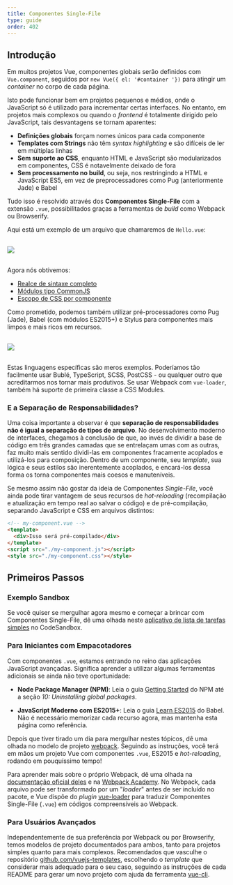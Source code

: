 ```yaml
---
title: Componentes Single-File
type: guide
order: 402
---
```


## Introdução

Em muitos projetos Vue, componentes globais serão definidos com `Vue.component`, seguidos por `new Vue({ el: '#container '})` para atingir um *container* no corpo de cada página.

Isto pode funcionar bem em projetos pequenos e médios, onde o JavaScript só é utilizado para incrementar certas interfaces. No entanto, em projetos mais complexos ou quando o *frontend* é totalmente dirigido pelo JavaScript, tais desvantagens se tornam aparentes:

- **Definições globais** forçam nomes únicos para cada componente
- **Templates com Strings** não têm *syntax highlighting* e são difíceis de ler em múltiplas linhas
- **Sem suporte ao CSS**, enquanto HTML e JavaScript são modularizados em componentes, CSS é notavelmente deixado de fora
- **Sem processamento no build**, ou seja, nos restringindo a HTML e JavaScript ES5, em vez de preprocessadores como Pug (anteriormente Jade) e Babel

Tudo isso é resolvido através dos **Componentes Single-File** com a extensão `.vue`, possibilitados graças a ferramentas de *build* como Webpack ou Browserify.

Aqui está um exemplo de um arquivo que chamaremos de `Hello.vue`:

<img src="/images/vue-component.png" style="display: block; margin: 30px auto;">

Agora nós obtivemos:

- [Realce de sintaxe completo](https://github.com/vuejs/awesome-vue#source-code-editing)
- [Módulos tipo CommonJS](https://webpack.js.org/concepts/modules/#what-is-a-webpack-module)
- [Escopo de CSS por componente](https://vue-loader.vuejs.org/en/features/scoped-css.html)

Como prometido, podemos também utilizar pré-processadores como Pug (Jade), Babel (com módulos ES2015+) e Stylus para componentes mais limpos e mais ricos em recursos.

<img src="/images/vue-component-with-preprocessors.png" style="display: block; margin: 30px auto;">

Estas linguagens específicas são meros exemplos. Poderíamos tão facilmente usar Bublé, TypeScript, SCSS, PostCSS - ou qualquer outro que acreditarmos nos tornar mais produtivos. Se usar Webpack com `vue-loader`, também há suporte de primeira classe a CSS Modules.

### E a Separação de Responsabilidades?

Uma coisa importante a observar é que **separação de responsabilidades não é igual a separação de tipos de arquivo**. No desenvolvimento moderno de interfaces, chegamos à conclusão de que, ao invés de dividir a base de código em três grandes camadas que se entrelaçam umas com as outras, faz muito mais sentido dividi-las em componentes fracamente acoplados e utilizá-los para composição. Dentro de um componente, seu _template_, sua lógica e seus estilos são inerentemente acoplados, e encará-los dessa forma os torna componentes mais coesos e manuteníveis.

Se mesmo assim não gostar da ideia de Componentes _Single-File_, você ainda pode tirar vantagem de seus recursos de _hot-reloading_ (recompilação e atualização em tempo real ao salvar o código) e de pré-compilação, separando JavaScript e CSS em arquivos distintos:

``` html
<!-- my-component.vue -->
<template>
  <div>Isso será pré-compilado</div>
</template>
<script src="./my-component.js"></script>
<style src="./my-component.css"></style>
```

## Primeiros Passos

### Exemplo Sandbox

Se você quiser se mergulhar agora mesmo e começar a brincar com Componentes Single-File, dê uma olhada neste [aplicativo de lista de tarefas simples](https://codesandbox.io/s/0p3p2kr0xw) no CodeSandbox.

### Para Iniciantes com Empacotadores

Com componentes `.vue`, estamos entrando no reino das aplicações JavaScript avançadas. Significa aprender a utilizar algumas ferramentas adicionais se ainda não teve oportunidade:

- **Node Package Manager (NPM)**: Leia o guia [Getting Started](https://docs.npmjs.com/getting-started/what-is-npm) do NPM até a seção _10: Uninstalling global packages_.

- **JavaScript Moderno com ES2015+**: Leia o guia [Learn ES2015](https://babeljs.io/docs/learn-es2015/) do Babel. Não é necessário memorizar cada recurso agora, mas mantenha esta página como referência.

Depois que tiver tirado um dia para mergulhar nestes tópicos, dê uma olhada no modelo de projeto [webpack](https://vuejs-templates.github.io/webpack). Seguindo as instruções, você terá em mãos um projeto Vue com componentes `.vue`, ES2015 e _hot-reloading_, rodando em pouquíssimo tempo!

Para aprender mais sobre o próprio Webpack, dê uma olhada na [documentação oficial deles](https://webpack.js.org/configuration/) e na [Webpack Academy](https://webpack.academy/p/the-core-concepts). No Webpack, cada arquivo pode ser transformado por um "_loader_" antes de ser incluído no pacote, e Vue dispõe do _plugin_ [vue-loader](https://vue-loader.vuejs.org) para traduzir Componentes Single-File (`.vue`) em códigos compreensíveis ao Webpack.

### Para Usuários Avançados

Independentemente de sua preferência por Webpack ou por Browserify, temos modelos de projeto documentados para ambos, tanto para projetos simples quanto para mais complexos. Recomendados que vasculhe o repositório [github.com/vuejs-templates](https://github.com/vuejs-templates), escolhendo o *template* que considerar mais adequado para o seu caso, seguindo as instruções de cada README para gerar um novo projeto com ajuda da ferramenta [vue-cli](https://github.com/vuejs/vue-cli).
